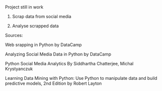 Project still in work

1. Scrap data from social media

2. Analyse scrapped data

Sources:

Web srapping in Python by DataCamp

Analyzing Social Media Data in Python by DataCamp

Python Social Media Analytics By Siddhartha Chatterjee, Michal Krystyanczuk 

Learning Data Mining with Python: Use Python to manipulate data and build predictive models, 2nd Edition by Robert Layton 

